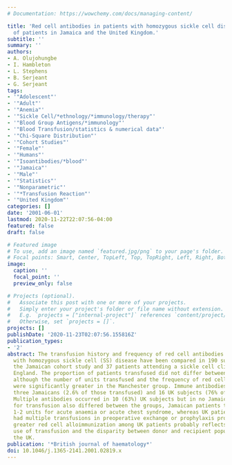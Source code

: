 ```yaml
---
# Documentation: https://wowchemy.com/docs/managing-content/

title: 'Red cell antibodies in patients with homozygous sickle cell disease: a comparison
  of patients in Jamaica and the United Kingdom.'
subtitle: ''
summary: ''
authors:
- A. Olujohungbe
- I. Hambleton
- L. Stephens
- B. Serjeant
- G. Serjeant
tags:
- '"Adolescent"'
- '"Adult"'
- '"Anemia"'
- '"Sickle Cell/*ethnology/*immunology/therapy"'
- '"Blood Group Antigens/*immunology"'
- '"Blood Transfusion/statistics & numerical data"'
- '"Chi-Square Distribution"'
- '"Cohort Studies"'
- '"Female"'
- '"Humans"'
- '"Isoantibodies/*blood"'
- '"Jamaica"'
- '"Male"'
- '"Statistics"'
- '"Nonparametric"'
- '"*Transfusion Reaction"'
- '"United Kingdom"'
categories: []
date: '2001-06-01'
lastmod: 2020-11-22T22:07:56-04:00
featured: false
draft: false

# Featured image
# To use, add an image named `featured.jpg/png` to your page's folder.
# Focal points: Smart, Center, TopLeft, Top, TopRight, Left, Right, BottomLeft, Bottom, BottomRight.
image:
  caption: ''
  focal_point: ''
  preview_only: false

# Projects (optional).
#   Associate this post with one or more of your projects.
#   Simply enter your project's folder or file name without extension.
#   E.g. `projects = ["internal-project"]` references `content/project/deep-learning/index.md`.
#   Otherwise, set `projects = []`.
projects: []
publishDate: '2020-11-23T02:07:56.155816Z'
publication_types:
- '2'
abstract: The transfusion history and frequency of red cell antibodies in patients
  with homozygous sickle cell (SS) disease have been compared in 190 subjects from
  the Jamaican cohort study and 37 patients attending a sickle cell clinic in Manchester,
  England. The proportion of patients transfused did not differ between the groups
  although the number of units transfused and the frequency of red cell antibodies
  were significantly greater in the Manchester group. Immune antibodies occurred in
  three Jamaicans (2.6% of those transfused) and 16 UK subjects (76% of those transfused).
  Multiple antibodies occurred in 10 (63%) UK subjects but in no Jamaicans. Indications
  for transfusion also differed between the groups, Jamaican patients typically receiving
  1-2 units for acute anaemia or acute chest syndrome, whereas UK patients frequently
  had multiple transfusions in preoperative exchange or prophylaxis programmes. The
  greater red cell alloimmunization among UK patients probably reflects both the greater
  use of transfusion and the disparity between donor and recipient populations in
  the UK.
publication: '*British journal of haematology*'
doi: 10.1046/j.1365-2141.2001.02819.x
---
```

